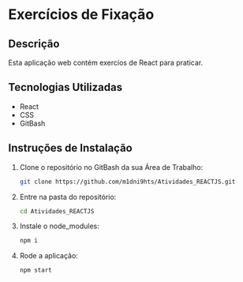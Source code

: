 # Exercícios de Fixação

## Descrição
Esta aplicação web contém exercíos de React para praticar.

## Tecnologias Utilizadas
- React
- CSS
- GitBash

## Instruções de Instalação
1. Clone o repositório no GitBash da sua Área de Trabalho:
   ```bash
   git clone https://github.com/m1dni9hts/Atividades_REACTJS.git
2. Entre na pasta do repositório:
   ```bash
   cd Atividades_REACTJS
3. Instale o node_modules:
   ```bash
   npm i
4. Rode a aplicação:
   ```bash
   npm start
